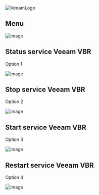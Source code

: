 ![VeeamLogo](https://cdn.veeam.com/content/dam/veeam/global/veeam-graphics/veeam_logo_topaz-500.png.web.480.480.webp)


## Menu

![image](https://user-images.githubusercontent.com/25879162/216485173-d95a4e96-94e2-4f4f-8ac7-5c9ef26bfba1.png)


## Status service Veeam VBR
 
 Option 1 

 ![image](https://user-images.githubusercontent.com/25879162/216484924-95a708ee-d3d9-4fb2-80e5-67eecb398b0f.png)


## Stop service Veeam VBR

 Option 2
 
![image](https://user-images.githubusercontent.com/25879162/216483731-6ffc9c3a-719a-4bcc-a521-1a961c9e7fc2.png)

## Start service Veeam VBR

Option 3
 
![image](https://user-images.githubusercontent.com/25879162/216484235-862b8c22-ae62-41ae-be38-a43d3ce93bb5.png)

## Restart service Veeam VBR

Option 4

![image](https://user-images.githubusercontent.com/25879162/216484370-7ed14428-68f4-4bbe-9fef-8b82bc203375.png)
